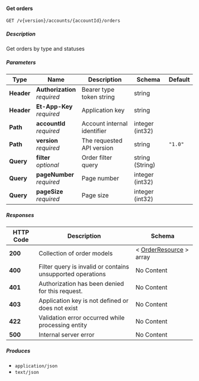 
<a name="orders_getorders"></a>
#### Get orders
```
GET /v{version}/accounts/{accountId}/orders
```


##### Description
Get orders by type and statuses


##### Parameters

|Type|Name|Description|Schema|Default|
|---|---|---|---|---|
|**Header**|**Authorization**  <br>*required*|Bearer type token string|string||
|**Header**|**Et-App-Key**  <br>*required*|Application key|string||
|**Path**|**accountId**  <br>*required*|Account internal identifier|integer (int32)||
|**Path**|**version**  <br>*required*|The requested API version|string|`"1.0"`|
|**Query**|**filter**  <br>*optional*|Order filter query|string (String)||
|**Query**|**pageNumber**  <br>*required*|Page number|integer (int32)||
|**Query**|**pageSize**  <br>*required*|Page size|integer (int32)||


##### Responses

|HTTP Code|Description|Schema|
|---|---|---|
|**200**|Collection of order models|< [OrderResource](#orderresource) > array|
|**400**|Filter query is invalid or contains unsupported operations|No Content|
|**401**|Authorization has been denied for this request.|No Content|
|**403**|Application key is not defined or does not exist|No Content|
|**422**|Validation error occurred while processing entity|No Content|
|**500**|Internal server error|No Content|


##### Produces

* `application/json`
* `text/json`



